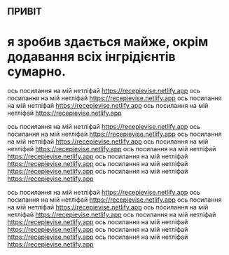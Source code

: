 ## ПРИВІТ
# я зробив здається майже, окрім додавання всіх інгрідієнтів сумарно.
ось посилання на мій нетліфай https://recepievise.netlify.app
ось посилання на мій нетліфай https://recepievise.netlify.app
ось посилання на мій нетліфай https://recepievise.netlify.app
ось посилання на мій нетліфай https://recepievise.netlify.app

ось посилання на мій нетліфай https://recepievise.netlify.app
ось посилання на мій нетліфай https://recepievise.netlify.app
ось посилання на мій нетліфай https://recepievise.netlify.app
ось посилання на мій нетліфай https://recepievise.netlify.app
ось посилання на мій нетліфай https://recepievise.netlify.app
ось посилання на мій нетліфай https://recepievise.netlify.app
ось посилання на мій нетліфай https://recepievise.netlify.app
ось посилання на мій нетліфай https://recepievise.netlify.app


ось посилання на мій нетліфай https://recepievise.netlify.app
ось посилання на мій нетліфай https://recepievise.netlify.app
ось посилання на мій нетліфай https://recepievise.netlify.app
ось посилання на мій нетліфай https://recepievise.netlify.app
ось посилання на мій нетліфай https://recepievise.netlify.app
ось посилання на мій нетліфай https://recepievise.netlify.app
ось посилання на мій нетліфай https://recepievise.netlify.app
ось посилання на мій нетліфай https://recepievise.netlify.app
